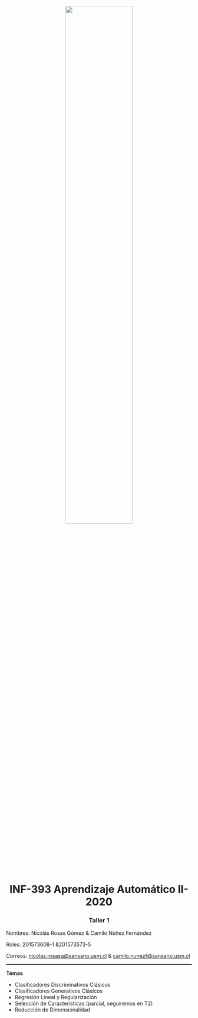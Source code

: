<center>
    <img src="http://sct.inf.utfsm.cl/wp-content/uploads/2020/04/logo_di.png" style="width:60%">
    <h1> INF-393 Aprendizaje Automático II-2020 </h1>
    <h3> Taller 1 </h3>
</center>

Nombres: Nicolás Rosas Gómez  & Camilo Núñez Fernández

Roles: 201573608-1 &201573573-5

Correos:
nicolas.rosasg@sansano.usm.cl & camilo.nunezf@sansano.usm.cl
<hr style="height:2px;border:none"/>

**Temas**  

* Clasificadores Discriminativos Clásicos
* Clasificadores Generativos Clásicos
* Regresión Lineal y Regularización 
* Selección de Características (parcial, seguiremos en T2)
* Reducción de Dimensionalidad